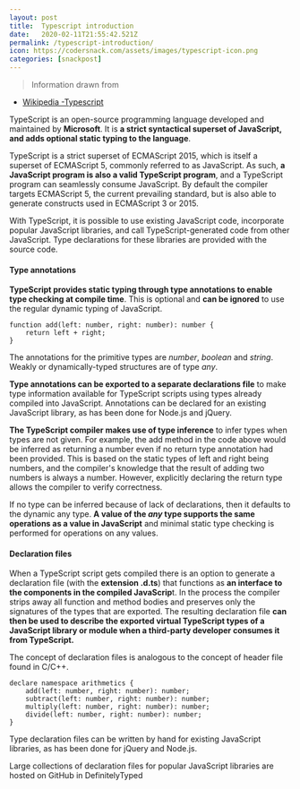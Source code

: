 ```yaml
---
layout: post
title:  Typescript introduction
date:   2020-02-11T21:55:42.521Z
permalink: /typescript-introduction/
icon: https://codersnack.com/assets/images/typescript-icon.png
categories: [snackpost]
---
```


> Information drawn from 
- [Wikipedia -Typescript](https://en.wikipedia.org/wiki/TypeScript)

TypeScript is an open-source programming language developed and maintained by **Microsoft**. It is **a strict syntactical superset of JavaScript, and adds optional static typing to the language**.

TypeScript is a strict superset of ECMAScript 2015, which is itself a superset of ECMAScript 5, commonly referred to as JavaScript. As such, **a JavaScript program is also a valid TypeScript program**, and a TypeScript program can seamlessly consume JavaScript. By default the compiler targets ECMAScript 5, the current prevailing standard, but is also able to generate constructs used in ECMAScript 3 or 2015.

With TypeScript, it is possible to use existing JavaScript code, incorporate popular JavaScript libraries, and call TypeScript-generated code from other JavaScript. Type declarations for these libraries are provided with the source code.

#### Type annotations
**TypeScript provides static typing through type annotations to enable type checking at compile time**. This is optional and **can be ignored** to use the regular dynamic typing of JavaScript.
```
function add(left: number, right: number): number {
	return left + right;
}
```
The annotations for the primitive types are *number*, *boolean* and *string*. Weakly or dynamically-typed structures are of type *any*.

**Type annotations can be exported to a separate declarations file** to make type information available for TypeScript scripts using types already compiled into JavaScript. Annotations can be declared for an existing JavaScript library, as has been done for Node.js and jQuery.

**The TypeScript compiler makes use of type inference** to infer types when types are not given. For example, the add method in the code above would be inferred as returning a number even if no return type annotation had been provided. This is based on the static types of left and right being numbers, and the compiler's knowledge that the result of adding two numbers is always a number. However, explicitly declaring the return type allows the compiler to verify correctness.

If no type can be inferred because of lack of declarations, then it defaults to the dynamic any type. **A value of the *any* type supports the same operations as a value in JavaScript** and minimal static type checking is performed for operations on any values.

#### Declaration files
When a TypeScript script gets compiled there is an option to generate a declaration file (with the **extension .d.ts**) that functions as **an interface to the components in the compiled JavaScrip**t. In the process the compiler strips away all function and method bodies and preserves only the signatures of the types that are exported. The resulting declaration file **can then be used to describe the exported virtual TypeScript types of a JavaScript library or module when a third-party developer consumes it from TypeScript.**

The concept of declaration files is analogous to the concept of header file found in C/C++.

```
declare namespace arithmetics {
    add(left: number, right: number): number;
    subtract(left: number, right: number): number;
    multiply(left: number, right: number): number;
    divide(left: number, right: number): number;
}
```
Type declaration files can be written by hand for existing JavaScript libraries, as has been done for jQuery and Node.js.

Large collections of declaration files for popular JavaScript libraries are hosted on GitHub in DefinitelyTyped